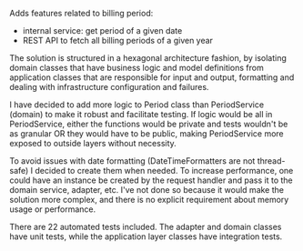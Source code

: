 Adds features related to billing period:
- internal service: get period of a given date
- REST API to fetch all billing periods of a given year

The solution is structured in a hexagonal architecture fashion, by isolating domain classes that have business logic and model definitions from application classes that are responsible for input and output, formatting and dealing with infrastructure configuration and failures.

I have decided to add more logic to Period class than PeriodService (domain) to make it robust and facilitate testing. If logic would be all in PeriodService, either the functions would be private and tests wouldn't be as granular OR they would have to be public, making PeriodService more exposed to outside layers without necessity.

To avoid issues with date formatting (DateTimeFormatters are not thread-safe) I decided to create them when needed. To increase performance, one could have an instance be created by the request handler and pass it to the domain service, adapter, etc. I've not done so because it would make the solution more complex, and there is no explicit requirement about memory usage or performance.

There are 22 automated tests included. The adapter and domain classes have unit tests, while the application layer classes have integration tests.
